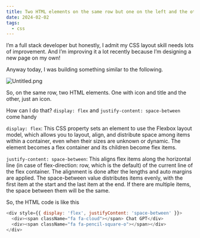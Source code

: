 ```yaml
---
title: Two HTML elements on the same row but one on the left and the other on the right
date: 2024-02-02
tags:
  - css
---
```


I’m a full stack developer but honestly, I admit my CSS layout skill needs lots of improvement. And I’m improving it a lot recently because I’m designing a new page on my own!


Anyway today, I was building something similar to the following.


![Untitled.png](https://prod-files-secure.s3.us-west-2.amazonaws.com/875308e8-8000-4329-b1aa-ffd95b33ba6e/feb3e03e-bb8f-410d-af4a-70260fc9012a/Untitled.png?X-Amz-Algorithm=AWS4-HMAC-SHA256&X-Amz-Content-Sha256=UNSIGNED-PAYLOAD&X-Amz-Credential=AKIAT73L2G45HZZMZUHI%2F20240219%2Fus-west-2%2Fs3%2Faws4_request&X-Amz-Date=20240219T012408Z&X-Amz-Expires=3600&X-Amz-Signature=0c9763d200e041c5fce1e4b035c83606cc63e020c580b71c154eaf018d50e6cc&X-Amz-SignedHeaders=host&x-id=GetObject)


So, on the same row, two HTML elements. One with icon and title and the other, just an icon.


How can I do that? `display: flex` and `justify-content: space-between` come handy


`display: flex`: This CSS property sets an element to use the Flexbox layout model, which allows you to layout, align, and distribute space among items within a container, even when their sizes are unknown or dynamic. The element becomes a flex container and its children become flex items.


`justify-content: space-between`: This aligns flex items along the horizontal line (in case of flex-direction: row, which is the default) of the current line of the flex container. The alignment is done after the lengths and auto margins are applied. The space-between value distributes items evenly, with the first item at the start and the last item at the end. If there are multiple items, the space between them will be the same.


So, the HTML code is like this


```javascript
<div style={{ display: 'flex', justifyContent: 'space-between' }}>
  <div><span className="fa fa-cloud"></span> Chat GPT</div>
  <div><span className="fa fa-pencil-square-o"></span></div>
</div>
```


